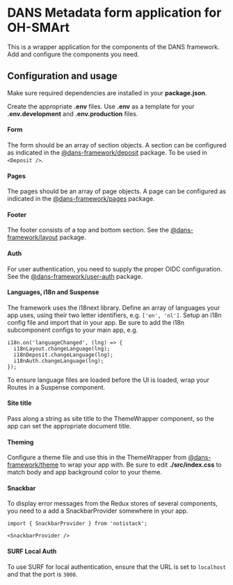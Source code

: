 # DANS Metadata form application for OH-SMArt

This is a wrapper application for the components of the DANS framework. Add and configure the components you need.

## Configuration and usage

Make sure required dependencies are installed in your **package.json**.

Create the appropriate **.env** files. Use **.env** as a template for your **.env.development** and **.env.production** files.

#### Form

The form should be an array of section objects. A section can be configured as indicated in the [@dans-framework/deposit](/packages/deposit/README.md) package. To be used in `<Deposit />`.

#### Pages

The pages should be an array of page objects. A page can be configured as indicated in the [@dans-framework/pages](/packages/pages/README.md) package.

#### Footer

The footer consists of a top and bottom section. See the [@dans-framework/layout](/packages/layout/README.md) package.

#### Auth

For user authentication, you need to supply the proper OIDC configuration. See the [@dans-framework/user-auth](/packages/auth/README.md) package.

#### Languages, i18n and Suspense

The framework uses the i18next library. Define an array of languages your app uses, using their two letter identifiers, e.g. `['en', 'nl']`. Setup an i18n config file and import that in your app. Be sure to add the i18n subcomponent configs to your main app, e.g.

    i18n.on('languageChanged', (lng) => {
      i18nLayout.changeLanguage(lng);
      i18nDeposit.changeLanguage(lng);
      i18nAuth.changeLanguage(lng);
    });

To ensure language files are loaded before the UI is loaded, wrap your Routes in a Suspense component.

#### Site title

Pass along a string as site title to the ThemeWrapper component, so the app can set the appropriate document title.

#### Theming

Configure a theme file and use this in the ThemeWrapper from [@dans-framework/theme](/packages/theme/README.md) to wrap your app with. Be sure to edit **./src/index.css** to match body and app background color to your theme.

#### Snackbar

To display error messages from the Redux stores of several components, you need to a add a SnackbarProvider somewhere in your app.

    import { SnackbarProvider } from 'notistack';

    <SnackbarProvider />

#### SURF Local Auth

To use SURF for local authentication, ensure that the URL is set to `localhost` and that the port is `3000`.




